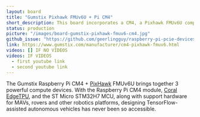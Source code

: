 ```yaml
---
layout: board
title: "Gumstix Pixhawk FMUv6U + Pi CM4"
short_description: This board incorporates a CM4, a Pixhawk FMUv6U compliant flight controller, and a Google Coral TPU.
status: production
picture: "/images/board-gumstix-pixhawk-fmuv6-cm4.jpg"
github_issue: "https://github.com/geerlingguy/raspberry-pi-pcie-devices/issues/466"
link: https://www.gumstix.com/manufacturer/cm4-pixhawk-fmuv6.html
videos: [] IF NO VIDEOS
videos: IF VIDEOS
  - first youtube link
  - second youtube link
---
```

The Gumstix Raspberry Pi CM4 + [PixHawk](https://pixhawk.org/) FMUv6U brings together 3 powerful compute devices. With the Raspberry Pi CM4 module, [Coral EdgeTPU](https://coral.ai/products/accelerator-module), and the ST Micro STM32H7 MCU, along with support hardware for MAVs, rovers and other robotics platforms, designing TensorFlow-assisted autonomous vehicles has never been so accessible.